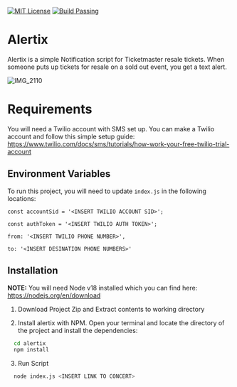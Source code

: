 [![MIT License](https://img.shields.io/badge/License-MIT-red.svg)](https://choosealicense.com/licenses/mit/) [![Build Passing](https://img.shields.io/badge/Build-Passing-green.svg)]()


# Alertix

Alertix is a simple Notification script for Ticketmaster resale tickets. When someone puts up tickets for resale on a sold out event, you get a text alert.

![IMG_2110](https://github.com/cozma/alertix/assets/5613132/1eb918ab-3fc1-413e-8a1e-eb3b24594f12)

# Requirements

You will need a Twilio account with SMS set up. You can make a Twilio account and follow this simple setup guide: https://www.twilio.com/docs/sms/tutorials/how-work-your-free-twilio-trial-account





## Environment Variables

To run this project, you will need to update `index.js` in the following locations:

`const accountSid = '<INSERT TWILIO ACCOUNT SID>';`

`const authToken = '<INSERT TWILIO AUTH TOKEN>';`

`from: '<INSERT TWILIO PHONE NUMBER>',`

`to: '<INSERT DESINATION PHONE NUMBERS>'`


## Installation

**NOTE:** You will need Node v18 installed which you can find here: https://nodejs.org/en/download

1. Download Project Zip and Extract contents to working directory

2. Install alertix with NPM. Open your terminal and locate the directory of the project and install the dependencies:

```bash
  cd alertix
  npm install
```

3. Run Script

```bash
  node index.js <INSERT LINK TO CONCERT>
```

